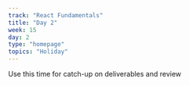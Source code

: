 ```yaml
---
track: "React Fundamentals"
title: "Day 2"
week: 15
day: 2
type: "homepage"
topics: "Holiday"
---
```


Use this time for catch-up on deliverables and review

